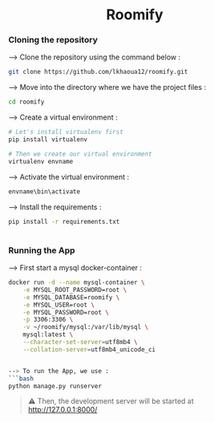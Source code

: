 <div align="center">

# Roomify
</div>

### Cloning the repository

--> Clone the repository using the command below :
```bash
git clone https://github.com/lkhaoua12/roomify.git

```

--> Move into the directory where we have the project files : 
```bash
cd roomify

```

--> Create a virtual environment :
```bash
# Let's install virtualenv first
pip install virtualenv

# Then we create our virtual environment
virtualenv envname

```

--> Activate the virtual environment :
```bash
envname\bin\activate

```

--> Install the requirements :
```bash
pip install -r requirements.txt

```

#

### Running the App
--> First start a mysql docker-container :
```bash
docker run -d --name mysql-container \
    -e MYSQL_ROOT_PASSWORD=root \
    -e MYSQL_DATABASE=roomify \
    -e MYSQL_USER=root \
    -e MYSQL_PASSWORD=root \
    -p 3306:3306 \
    -v ~/roomify/mysql:/var/lib/mysql \
    mysql:latest \
    --character-set-server=utf8mb4 \
    --collation-server=utf8mb4_unicode_ci


--> To run the App, we use :
```bash
python manage.py runserver

```

> ⚠ Then, the development server will be started at http://127.0.0.1:8000/

#
